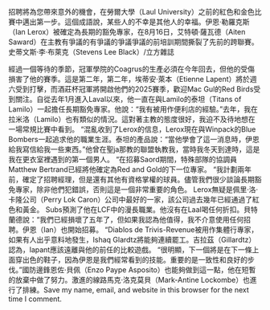 招聘將為您帶來意外的機會，在勞爾大學（Laul University）之前的紅色和金色比賽中邁出第一步。這個成語說，某些人的不幸是其他人的幸福。伊恩·勒羅克斯（Ian Lerox）被確定為長期的豁免專家，在8月16日，艾特頓·薩瓦德（Aiten Saward）在主教有爭議的有爭議的爭議爭議的前培訓期間撕裂了先前的跨聯賽。                    史蒂文斯·李·布萊克（Stevens Lee Black）/立方雜誌

經過一個等待的季節，冠軍學院的Coagrus的生產必須在今年回去，但他的受傷損害了他的賽季。這是第二年，第二年，埃蒂安·萊本（Etienne Lapent）將於週六受到打擊，而酒莊杯冠軍將開啟他們的2025賽季，歡迎Mac Gul的Red Birds受到關注。自從去年1月進入Laval以來，他一直在與Lamilo的泰坦（Titans of Lamilo）一起擔任長期豁免專家。他說：“我有被用作便利店的經驗。”去年，我在拉米洛（Lamilo）也有類似的情況。這對著主教的態度很好，我迫不及待地想在一場常規比賽中看到。 “混亂收到了Lerox的信息，Lerox現在與Winpack的Blue Bombers一起追求他的職業生涯。泰坦的產品說：“當他學會了這一消息時，伊恩給我寫信給我一些東西。”他曾在聖ja那教的聯盟執教我，當時我冬天到達時，這是我在更衣室裡遇到的第一個男人。 “在招募Saord期間，特殊部隊的協調員Matthew Bertrand已經將他確定為Red and Gold的下一位專家。 “我計劃兩年前，確定了招聘經理，但是還有其他有資格掌權的球員。儘管我們很少談論長期豁免專家，除非他們犯錯誤，否則這是一個非常重要的角色。 Lerox無疑是佩里·洛·卡隆公司（Perry Lok Caron）公司中最好的一家，該公司過去幾年已經通過了紅色和黃金。 Subs預測了他在LCF中的漫長職業。他沒有在Laal喝任何折扣。貝特蘭德說：“我們已經損壞了五年了，但如果我認為他值得，我不介意使用任何招聘。伊恩（Ian）也開始招募。 “Diablos de Trivis-Revenue被用作集體行專家，如果有人出乎意料地發生，Ishaq Glardtz將能夠連續罷工。吉拉茲（Gillardtz）認為，lapant應該遠離與他的前任的比較遊戲。 “很明顯，下一個將是在下一條上面穿出色的鞋子，因為伊恩是我們經常看到的技能。重要的是一致性和良好的步伐。”國防邊鋒恩佐·貝佩（Enzo Paype Asposito）也能夠做到這一點，他在短暫的放棄中做了努力。激進的線路馬克·洛克莫貝（Mark-Antine Lockombe）也進行了排練。Save my name, email, and website in this browser for the next time I comment.